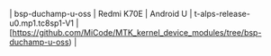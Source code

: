 | bsp-duchamp-u-oss | Redmi K70E | Android U | t-alps-release-u0.mp1.tc8sp1-V1 | [https://github.com/MiCode/MTK_kernel_device_modules/tree/bsp-duchamp-u-oss) |
